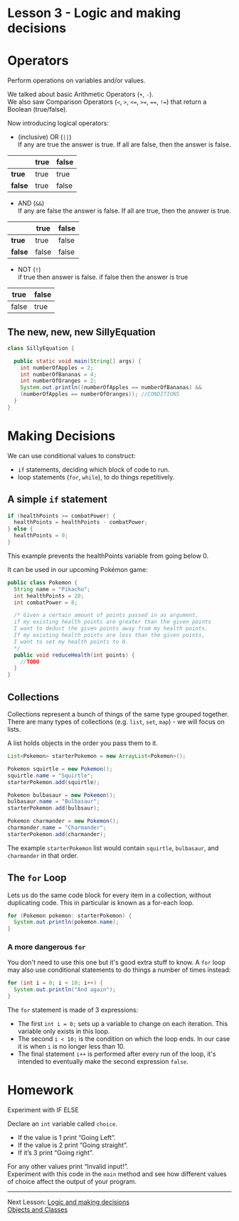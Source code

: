 # Lesson 3 - Logic and making decisions
# Operators
Perform operations on variables and/or values.

We talked about basic Arithmetic Operators (`+`, `-`).  
We also saw Comparison Operators (`<`, `>`, `<=`, `>=`, `==`, `!=`) that return a Boolean (true/false).

Now introducing logical operators:
*  (inclusive) OR (`||`)  
If any are true the answer is true.
If all are false, then the answer is false.

|           | true  | false |
| ---       | ---   | ---   |
| **true**  | true  | true  |
| **false** | true  | false |

* AND (`&&`)  
If any are false the answer is false.
If all are true, then the answer is true.

|           | true  | false |
| ---       | ---   | ---   |
| **true**  | true  | false  |
| **false** | false  | false |

* NOT (`!`)  
if true then answer is false.
if false then the answer is true

| true   | false |
| ---    | ---   |
| false  | true  |

## The new, new, new SillyEquation
```java
class SillyEquation {

  public static void main(String[] args) {
    int numberOfApples = 2;
    int numberOfBananas = 4;
    int numberOfOranges = 2;
    System.out.println((numberOfApples == numberOfBananas) &&
    (numberOfApples == numberOfOranges)); //CONDITIONS
  }
}
```

# Making Decisions
We can use conditional values to construct:
* `if` statements, deciding which block of code to run.
* loop statements (`for`, `while`), to do things repetitively.

## A simple `if` statement
```java
if (healthPoints >= combatPower) {
  healthPoints = healthPoints - combatPower;
} else {
  healthPoints = 0;
}
```
This example prevents the healthPoints variable from going below 0.

It can be used in our upcoming Pokémon game:
```java
public class Pokemon {
  String name = "Pikachu";
  int healthPoints = 20;
  int combatPower = 8;

  /* Given a certain amount of points passed in as argument, 
  if my existing health points are greater than the given points
  I want to deduct the given points away from my health points.
  If my existing health points are less than the given points,   
  I want to set my health points to 0.
  */
  public void reduceHealth(int points) {
    //TODO
  }
}
```

## Collections
Collections represent a bunch of things of the same type grouped together.  
There are many types of collections (e.g. `list`, `set`, `map`) - we will focus on lists.

A list holds objects in the order you pass them to it.

```java
List<Pokemon> starterPokemon = new ArrayList<Pokemon>();

Pokemon squirtle = new Pokemon();
squirtle.name = "Squirtle";
starterPokemon.add(squirtle);

Pokemon bulbasaur = new Pokemon();
bulbasaur.name = "Bulbasaur";
starterPokemon.add(bulbsaur);

Pokemon charmander = new Pokemon();
charmander.name = "Charmander";
starterPokemon.add(charmander);
```
The example `starterPokemon` list would contain `squirtle`, `bulbasaur`, and `charmander` in that order.

## The `for` Loop
Lets us do the same code block for every item in a collection, without duplicating code.
This in particular is known as a for-each loop.
```java
for (Pokemon pokemon: starterPokemon) {
  System.out.println(pokemon.name);
}
```

### A more dangerous `for`
You don't need to use this one but it's good extra stuff to know.
A `for` loop may also use conditional statements to do things a number of times instead:
```java
for (int i = 0; i < 10; i++) {
  System.out.println("And again");
}
```
The `for` statement is made of 3 expressions:
* The first `int i = 0;` sets up a variable to change on each iteration. This variable only exists in this loop.
* The second `i < 10;` is the condition on which the loop ends. In our case it is when `i` is no longer less than 10.
* The final statement `i++` is performed after every run of the loop, it's intended to eventually make the second expression `false`.

# Homework
Experiment with IF ELSE

Declare an `int` variable called `choice`.
* If the value is 1 print “Going Left”.
* If the value is 2 print “Going straight”.
* If it’s 3 print “Going right”.

For any other values print “Invalid input!”.  
Experiment with this code in the `main` method and see how different values of choice affect the output of your program.

---
Next Lesson: [Logic and making decisions](lesson3.md)  
[Objects and Classes](lesson4.md)
